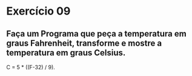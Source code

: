 # Exercício 09 

## Faça um Programa que peça a temperatura em graus Fahrenheit, transforme e mostre a temperatura em graus Celsius.
C = 5 * ((F-32) / 9).